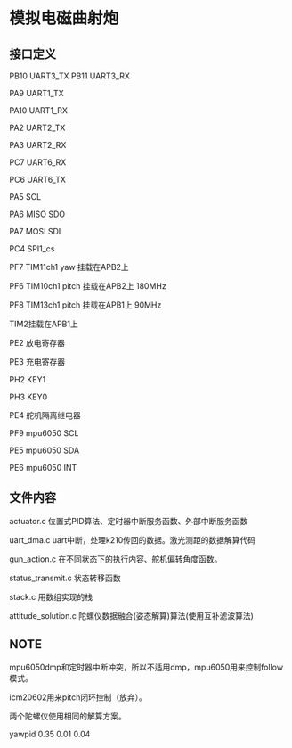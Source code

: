 # 模拟电磁曲射炮

## 接口定义

PB10			UART3_TX
PB11			UART3_RX



PA9			  UART1_TX

PA10		    UART1_RX



PA2			UART2_TX

PA3			UART2_RX



PC7			UART6_RX

PC6			UART6_TX



PA5			SCL

PA6			MISO SDO

PA7			MOSI  SDI

PC4			SPI1_cs



PF7			TIM11ch1	yaw		挂载在APB2上

PF6			TIM10ch1	pitch		挂载在APB2上  180MHz

PF8			TIM13ch1	pitch		挂载在APB1上  90MHz



TIM2挂载在APB1上



PE2			放电寄存器

PE3			充电寄存器



PH2			KEY1

PH3			KEY0



PE4			舵机隔离继电器



PF9			mpu6050	SCL

PE5			mpu6050	SDA

PE6			mpu6050	INT



## 文件内容

actuator.c				位置式PID算法、定时器中断服务函数、外部中断服务函数

uart_dma.c			  uart中断，处理k210传回的数据。激光测距的数据解算代码

gun_action.c			在不同状态下的执行内容、舵机偏转角度函数。

status_transmit.c	状态转移函数

stack.c						用数组实现的栈

attitude_solution.c	陀螺仪数据融合(姿态解算)算法(使用互补滤波算法)



## NOTE

mpu6050dmp和定时器中断冲突，所以不适用dmp，mpu6050用来控制follow模式。

icm20602用来pitch闭环控制（放弃）。

两个陀螺仪使用相同的解算方案。





yawpid   0.35   0.01  0.04